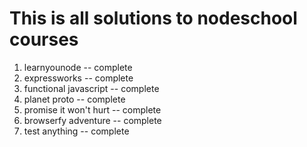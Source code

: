 # This is all solutions to nodeschool courses

1. learnyounode -- complete
2. expressworks -- complete
3. functional javascript -- complete
4. planet proto -- complete
5. promise it won't hurt -- complete
6. browserfy adventure -- complete
7. test anything  -- complete
